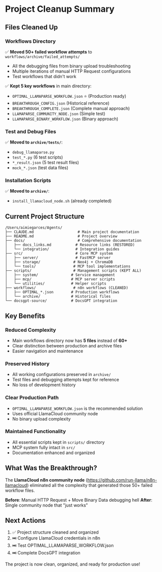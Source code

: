 # Project Cleanup Summary

## Files Cleaned Up

### **Workflows Directory** 
✅ **Moved 50+ failed workflow attempts** to `workflows/archive/failed_attempts/`
- All the debugging files from binary upload troubleshooting
- Multiple iterations of manual HTTP Request configurations  
- Test workflows that didn't work

✅ **Kept 5 key workflows** in main directory:
- `OPTIMAL_LLAMAPARSE_WORKFLOW.json` ⭐ (Production ready)
- `BREAKTHROUGH_CONFIG.json` (Historical reference)
- `BREAKTHROUGH_COMPLETE.json` (Complete manual approach)
- `LLAMAPARSE_COMMUNITY_NODE.json` (Simple test)
- `LLAMAPARSE_BINARY_WORKFLOW.json` (Binary approach)

### **Test and Debug Files**
✅ **Moved to `archive/tests/`**:
- `debug_llamaparse.py`
- `test_*.py` (6 test scripts)  
- `*_result.json` (5 test result files)
- `mock_*.json` (test data files)

### **Installation Scripts**
✅ **Moved to `archive/`**:
- `install_llamacloud_node.sh` (already completed)

## Current Project Structure

```
/Users/aimiegarces/Agents/
├── CLAUDE.md                    # Main project documentation
├── README.md                    # Project overview
├── docs/                        # Comprehensive documentation
│   ├── docs_links.md           # Resource links (RESTORED)
│   └── integration/            # Integration guides
├── src/                        # Core MCP system
│   ├── server/                 # FastMCP server
│   ├── storage/               # Neo4j + ChromaDB
│   └── tools/                 # MCP tool implementations
├── scripts/                   # Management scripts (KEPT ALL)
│   ├── system/               # Service management
│   ├── mcp/                  # MCP server scripts  
│   └── utilities/            # Helper scripts
├── workflows/                 # n8n workflows (CLEANED)
│   ├── OPTIMAL_*.json        # Production workflows
│   └── archive/              # Historical files
└── docsgpt-source/           # DocsGPT integration
```

## Key Benefits

### **Reduced Complexity**
- Main workflows directory now has **5 files** instead of **60+**
- Clear distinction between production and archive files
- Easier navigation and maintenance

### **Preserved History**
- All working configurations preserved in `archive/`
- Test files and debugging attempts kept for reference
- No loss of development history

### **Clear Production Path**
- `OPTIMAL_LLAMAPARSE_WORKFLOW.json` is the recommended solution
- Uses official LlamaCloud community node
- No binary upload complexity

### **Maintained Functionality**
- All essential scripts kept in `scripts/` directory
- MCP system fully intact in `src/`
- Documentation enhanced and organized

## What Was the Breakthrough?

The **LlamaCloud n8n community node** (https://github.com/run-llama/n8n-llamacloud) eliminated all the complexity that generated those 50+ failed workflow files.

**Before**: Manual HTTP Request + Move Binary Data debugging hell
**After**: Single community node that "just works"

## Next Actions

1. ✅ Project structure cleaned and organized
2. ⏭️ Configure LlamaCloud credentials in n8n
3. ⏭️ Test OPTIMAL_LLAMAPARSE_WORKFLOW.json  
4. ⏭️ Complete DocsGPT integration

The project is now clean, organized, and ready for production use!
